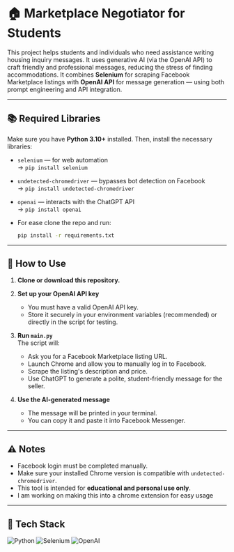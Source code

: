 # 🏠 Marketplace Negotiator for Students

This project helps students and individuals who need assistance writing housing inquiry messages. It uses generative AI (via the OpenAI API) to craft friendly and professional messages, reducing the stress of finding accommodations. It combines **Selenium** for scraping Facebook Marketplace listings with **OpenAI API** for message generation — using both prompt engineering and API integration.

---

## 📚 Required Libraries

Make sure you have **Python 3.10+** installed. Then, install the necessary libraries:

- `selenium` — for web automation  
  → `pip install selenium`

- `undetected-chromedriver` — bypasses bot detection on Facebook  
  → `pip install undetected-chromedriver`

- `openai` — interacts with the ChatGPT API  
  → `pip install openai`

- For ease clone the repo and run:
     ```bash
  pip install -r requirements.txt

---

## 🚀 How to Use

1. **Clone or download this repository.**

2. **Set up your OpenAI API key**  
   - You must have a valid OpenAI API key.
   - Store it securely in your environment variables (recommended) or directly in the script for testing.

3. **Run `main.py`**  
   The script will:
   - Ask you for a Facebook Marketplace listing URL.
   - Launch Chrome and allow you to manually log in to Facebook.
   - Scrape the listing's description and price.
   - Use ChatGPT to generate a polite, student-friendly message for the seller.

4. **Use the AI-generated message**  
   - The message will be printed in your terminal.
   - You can copy it and paste it into Facebook Messenger.

---

## ⚠️ Notes

- Facebook login must be completed manually.
- Make sure your installed Chrome version is compatible with `undetected-chromedriver`.
- This tool is intended for **educational and personal use only**.
- I am working on making this into a chrome extension for easy usage

---

## 🔧 Tech Stack

![Python](https://img.shields.io/badge/-Python-3776AB?style=for-the-badge&logo=python&logoColor=white)
![Selenium](https://img.shields.io/badge/-Selenium-43B02A?style=for-the-badge&logo=selenium&logoColor=white)
![OpenAI](https://img.shields.io/badge/-OpenAI-412991?style=for-the-badge&logo=openai&logoColor=white)
